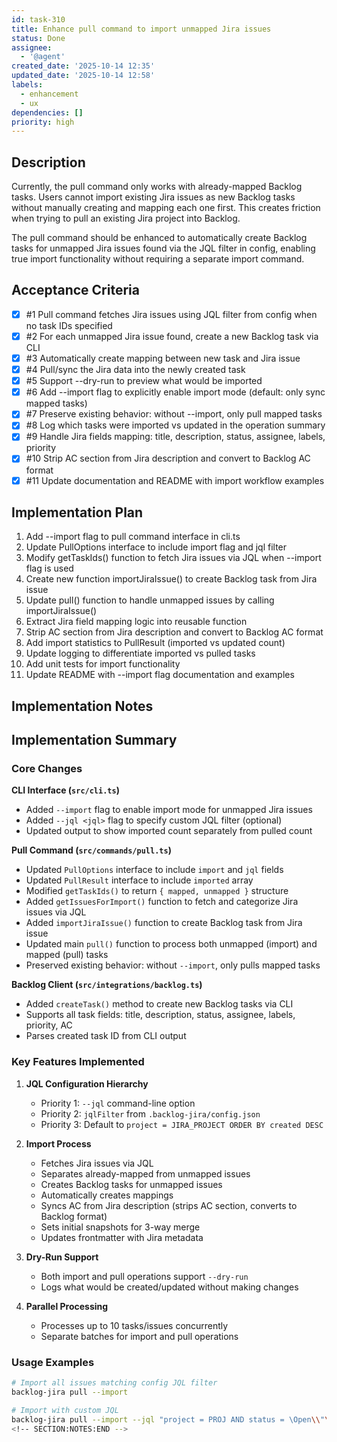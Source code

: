 ```yaml
---
id: task-310
title: Enhance pull command to import unmapped Jira issues
status: Done
assignee:
  - '@agent'
created_date: '2025-10-14 12:35'
updated_date: '2025-10-14 12:58'
labels:
  - enhancement
  - ux
dependencies: []
priority: high
---
```


## Description

<!-- SECTION:DESCRIPTION:BEGIN -->
Currently, the pull command only works with already-mapped Backlog tasks. Users cannot import existing Jira issues as new Backlog tasks without manually creating and mapping each one first. This creates friction when trying to pull an existing Jira project into Backlog.

The pull command should be enhanced to automatically create Backlog tasks for unmapped Jira issues found via the JQL filter in config, enabling true import functionality without requiring a separate import command.
<!-- SECTION:DESCRIPTION:END -->

## Acceptance Criteria
<!-- AC:BEGIN -->
- [x] #1 Pull command fetches Jira issues using JQL filter from config when no task IDs specified
- [x] #2 For each unmapped Jira issue found, create a new Backlog task via CLI
- [x] #3 Automatically create mapping between new task and Jira issue
- [x] #4 Pull/sync the Jira data into the newly created task
- [x] #5 Support --dry-run to preview what would be imported
- [x] #6 Add --import flag to explicitly enable import mode (default: only sync mapped tasks)
- [x] #7 Preserve existing behavior: without --import, only pull mapped tasks
- [x] #8 Log which tasks were imported vs updated in the operation summary
- [x] #9 Handle Jira fields mapping: title, description, status, assignee, labels, priority
- [x] #10 Strip AC section from Jira description and convert to Backlog AC format
- [x] #11 Update documentation and README with import workflow examples
<!-- AC:END -->

## Implementation Plan

<!-- SECTION:PLAN:BEGIN -->
1. Add --import flag to pull command interface in cli.ts
2. Update PullOptions interface to include import flag and jql filter
3. Modify getTaskIds() function to fetch Jira issues via JQL when --import flag is used
4. Create new function importJiraIssue() to create Backlog task from Jira issue
5. Update pull() function to handle unmapped issues by calling importJiraIssue()
6. Extract Jira field mapping logic into reusable function
7. Strip AC section from Jira description and convert to Backlog AC format
8. Add import statistics to PullResult (imported vs updated count)
9. Update logging to differentiate imported vs pulled tasks
10. Add unit tests for import functionality
11. Update README with --import flag documentation and examples
<!-- SECTION:PLAN:END -->

## Implementation Notes

<!-- SECTION:NOTES:BEGIN -->
## Implementation Summary

### Core Changes

**CLI Interface (`src/cli.ts`)**
- Added `--import` flag to enable import mode for unmapped Jira issues
- Added `--jql <jql>` flag to specify custom JQL filter (optional)
- Updated output to show imported count separately from pulled count

**Pull Command (`src/commands/pull.ts`)**
- Updated `PullOptions` interface to include `import` and `jql` fields
- Updated `PullResult` interface to include `imported` array
- Modified `getTaskIds()` to return `{ mapped, unmapped }` structure
- Added `getIssuesForImport()` function to fetch and categorize Jira issues via JQL
- Added `importJiraIssue()` function to create Backlog task from Jira issue
- Updated main `pull()` function to process both unmapped (import) and mapped (pull) tasks
- Preserved existing behavior: without `--import`, only pulls mapped tasks

**Backlog Client (`src/integrations/backlog.ts`)**
- Added `createTask()` method to create new Backlog tasks via CLI
- Supports all task fields: title, description, status, assignee, labels, priority, AC
- Parses created task ID from CLI output

### Key Features Implemented

1. **JQL Configuration Hierarchy**
   - Priority 1: `--jql` command-line option
   - Priority 2: `jqlFilter` from `.backlog-jira/config.json`
   - Priority 3: Default to `project = JIRA_PROJECT ORDER BY created DESC`

2. **Import Process**
   - Fetches Jira issues via JQL
   - Separates already-mapped from unmapped issues
   - Creates Backlog tasks for unmapped issues
   - Automatically creates mappings
   - Syncs AC from Jira description (strips AC section, converts to Backlog format)
   - Sets initial snapshots for 3-way merge
   - Updates frontmatter with Jira metadata

3. **Dry-Run Support**
   - Both import and pull operations support `--dry-run`
   - Logs what would be created/updated without making changes

4. **Parallel Processing**
   - Processes up to 10 tasks/issues concurrently
   - Separate batches for import and pull operations

### Usage Examples

```bash
# Import all issues matching config JQL filter
backlog-jira pull --import

# Import with custom JQL
backlog-jira pull --import --jql "project = PROJ AND status = \Open\\"\n\n# Preview import without creating tasks\nbacklog-jira pull --import --dry-run\n\n# Import and force update conflicts\nbacklog-jira pull --import --force\n```\n\n### Testing Notes\n\n- Build successful: `bun run build` completed without errors\n- All new functions follow existing code patterns\n- Logging differentiates imported vs pulled tasks\n- Error handling maintains consistency with existing commands
<!-- SECTION:NOTES:END -->

